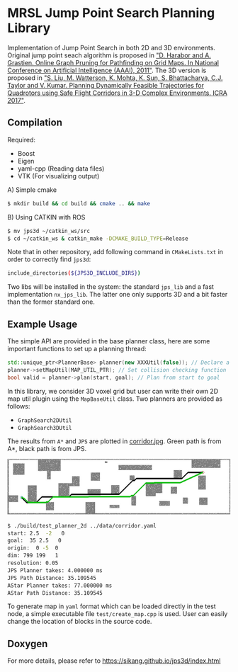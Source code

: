 # MRSL Jump Point Search Planning Library
Implementation of Jump Point Search in both 2D and 3D environments. Original jump point seach algorithm is proposed in ["D. Harabor and A. Grastien. Online Graph Pruning for Pathfinding on Grid Maps. In National Conference on Artificial Intelligence (AAAI), 2011"](https://www.aaai.org/ocs/index.php/AAAI/AAAI11/paper/download/3761/4007). The 3D version is proposed in ["S. Liu, M. Watterson, K. Mohta, K. Sun, S. Bhattacharya, C.J. Taylor and V. Kumar. Planning Dynamically Feasible Trajectories for Quadrotors using Safe Flight Corridors in 3-D Complex Environments. ICRA 2017"](http://ieeexplore.ieee.org/abstract/document/7839930/). 

## Compilation
Required: 
 - Boost
 - Eigen
 - yaml-cpp (Reading data files)
 - VTK (For visualizing output)

A) Simple cmake
```sh
$ mkdir build && cd build && cmake .. && make
```

B) Using CATKIN with ROS
```sh
$ mv jps3d ~/catkin_ws/src
$ cd ~/catkin_ws & catkin_make -DCMAKE_BUILD_TYPE=Release
```
Note that in other repository, add following command in `CMakeLists.txt` in order to correctly find `jps3d`:
```sh
include_directories(${JPS3D_INCLUDE_DIRS})
``` 

Two libs will be installed in the system: the standard `jps_lib` and a fast implementation `nx_jps_lib`. The latter one only supports 3D and a bit faster than the former standard one.

## Example Usage
The simple API are provided in the base planner class, here are some important functions to set up a planning thread:
```c++
std::unique_ptr<PlannerBase> planner(new XXXUtil(false)); // Declare a XXX planner
planner->setMapUtil(MAP_UTIL_PTR); // Set collision checking function
bool valid = planner->plan(start, goal); // Plan from start to goal
```
In this library, we consider 3D voxel grid but user can write their own 2D map util plugin using the ```MapBaseUtil``` class. Two planners are provided as follows:
 - ```GraphSearch2DUtil```
 - ```GraphSearch3DUtil```

The results from ```A*``` and ```JPS``` are plotted in [corridor.jpg](https://github.com/sikang/jps3d/blob/master/data/corridor.jpg).
Green path is from A*, black path is from JPS.

![Visualization](./data/corridor.jpg)
```sh
$ ./build/test_planner_2d ../data/corridor.yaml
start: 2.5  -2   0
goal:  35 2.5   0
origin:  0 -5  0
dim: 799 199   1
resolution: 0.05
JPS Planner takes: 4.000000 ms
JPS Path Distance: 35.109545
AStar Planner takes: 77.000000 ms
AStar Path Distance: 35.109545
```

To generate map in `yaml` format which can be loaded directly in the test node, a simple executable file `test/create_map.cpp` is used. User can easily change the location of blocks in the source code.

## Doxygen
For more details, please refer to https://sikang.github.io/jps3d/index.html

